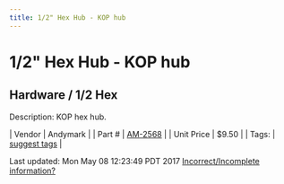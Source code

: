 ```yaml
---
title: 1/2" Hex Hub - KOP hub
---
```


# 1/2" Hex Hub - KOP hub
## Hardware / 1/2 Hex
Description: 	KOP hex hub.  

| Vendor | Andymark | 
| Part # | [AM-2568](http://www.andymark.com/product-p/am-2568.htm) | 
| Unit Price | $9.50 | 
| Tags: | [suggest tags](https://docs.google.com/forms/d/e/1FAIpQLSeWyY8v3RgOty-MyWmh9U0iivNYN_molChYyS-0U-o-kOAv_g/viewform) | 

Last updated: Mon May 08 12:23:49 PDT 2017
 [Incorrect/Incomplete information?](https://docs.google.com/forms/d/e/1FAIpQLSeWyY8v3RgOty-MyWmh9U0iivNYN_molChYyS-0U-o-kOAv_g/viewform)